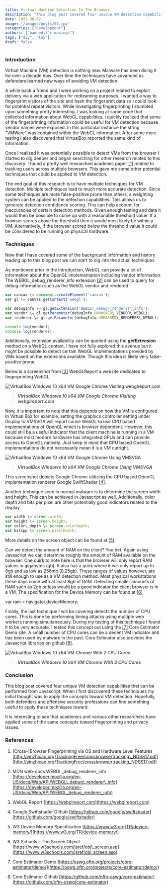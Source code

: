 ```yaml
---
title: Virtual Machine Detection In The Browser
description: "This blog post covered four unique VM detection capabilities that can be performed from Javascript"
date: 2022-06-02
image: "/images/posts/03.jpg"
categories: ["development"]
authors: ["bannedit's musings"]
tags: ["diy", "toy"]
draft: false
---
```


### Introduction

Virtual Machine (VM) detection is nothing new. Malware has been doing it for over a decade now. Over time the techniques have advanced as defenders learned new ways of avoiding VM detection.

A while back a friend and I were working on a project related to exploit delivery via a web application for redteaming purposes. I wanted a way to fingerprint visitors of the site and hash the fingerprint data so I could look for potential repeat visitors. While investigating fingerprinting I stumbled upon something pretty interesting. I was looking at some code that collected information about WebGL capabilities. I quickly realized that some of the fingerprinting information could be useful for VM detection because vendor names were exposed. In this particular instance the string "VMWare" was contained within the WebGL information. After some more testing I also discovered that VirtualBox reported the same kind of information.

Once I realized it was potentially possible to detect VMs from the browser I started to dig deeper and began searching for other research related to this discovery. I found a pretty well researched academic paper [\[1\]](http://yinzhicao.org/TrackingFree/crossbrowsertracking_NDSS17.pdf) related to tracking users across multiple browsers. This gave me some other potential techniques that could be applied to VM detection.

The end goal of this research is to have multiple techniques for VM detection. Multiple techniques lead to much more accurate detection. Since some techniques are more false-positive prone than others, a weighting system can be applied to the detection capabilities. This allows us to generate detection confidence scoring. This can help account for inaccuracies of certain detection methods. Given enough testing and data it would then be possible to come up with a reasonable threshold value. If a browser scores above the threshold then it would most likely be within a VM. Alternatively, if the browser scored below the threshold value it could be considered to be running on physical hardware.

### Techniques

Now that I have covered some of the background information and history leading up to this blog post we can start to dig into the actual techniques.

As mentioned prior in the introduction, WebGL can provide a lot of information about the OpenGL implementation including vendor information. The WEBGL\_debug\_renderer\_info extension [\[2\]](https://developer.mozilla.org/en-US/docs/Web/API/WEBGL_debug_renderer_info) can be used to query for debug information such as the WebGL vendor and rendered.

```javascript
var canvas \= document.createElement('canvas');
var gl \= canvas.getContext('webgl');

var debugInfo \= gl.getExtension('WEBGL\_debug\_renderer\_info');
var vendor \= gl.getParameter(debugInfo.UNMASKED\_VENDOR\_WEBGL);
var renderer \= gl.getParameter(debugInfo.UNMASKED\_RENDERER\_WEBGL);

console.log(vendor);
console.log(renderer);
```

Additionally, extension availability can be queried using the **_getExtension_** method on a WebGL context. I have not fully explored this avenue but it might be possible to detect certain WebGL implementations provided by VMs based on the extensions available. Though this idea is likely very false-positive prone.

Below is a screenshot from [\[3\]](https://webglreport.com) WebGLReport a website dedicated to fingerprinting WebGL.

![VirtualBox Windows 10 x64 VM Google Chrome Visiting webglreport.com](https://bannedit.github.io/resources/VirtualBox-VM-Win10-Chrome.png) 
> ***VirtualBox Windows 10 x64 VM Google Chrome Visiting webglreport.com***

Now, it is important to note that this depends on how the VM is configured. In Virtual Box for example, setting the graphics controller setting under Display to VMSVGA will report cause WebGL to use CPU based implementations of OpenGL which is browser dependent. However, this could still be a useful indicator that the client machine is running in a VM because most modern hardware has integrated GPUs and can provide access to OpenGL natively. Just keep in mind that CPU based OpenGL implementations do not necessarily mean it is a VM outright.

![VirtualBox Windows 10 x64 VM Google Chrome Using VMSVGA](https://bannedit.github.io/resources/VirtualBox-VM-Win10-Chrome-VMSVGA.png) 
> ***VirtualBox Windows 10 x64 VM Google Chrome Using VMSVGA***

This screenshot depicts Google Chrome utilizing the CPU based OpenGL implementation renderer Google SwiftShader [\[4\]](https://github.com/google/swiftshader).

Another technique seen in normal malware is to determine the screen width and height. This can be achieved in Javascript as well. Additionally, color depth and bits per pixel are other potentially good indicators related to the display.

```javascript
var width \= screen.width;
var height \= screen.height;
var color\_depth \= screen.colorDepth;
var bitspp \= screen.pixelDepth;
```

More details on the screen object can be found at [\[5\]](https://www.w3schools.com/jsref/obj_screen.asp).

Can we detect the amount of RAM on the client? You bet. Again using Javascript we can determine roughly the amount of RAM available on the browser. One quirk to note here is that the browser will only report RAM values in gigabytes (gb). It also has a quirk where it will only report up to 8gb and as low as 256mb (0.25gb). These ranges of values however, are still enough to use as a VM detection method. Most physical workstations these days come with at least 8gb of RAM. Detecting smaller amounts of RAM such as 2gb or less would be a good indicator the client browser is in a VM. The specification for the Device Memory can be found at [\[6\]](https://www.w3.org/TR/device-memory/)

var ram \= navigator.deviceMemory;

Finally, the last technique I will be covering detects the number of CPU cores. This is done by performing timing attacks using multiple web workers running simultaneously. During my testing of this technique I found it to be very accurate. I tested this concept out using the [\[7\]](https://oswg.oftn.org/projects/core-estimator/demo/) Core Estimator Demo site. A small number of CPU cores can be a decent VM indicator and has been used by malware in the past. Core Estimator also provides the Javascript libraries on github [\[8\]](https://github.com/oftn-oswg/core-estimator).

![VirtualBox Windows 10 x64 VM Chrome With 2 CPU Cores](https://bannedit.github.io/resources/VirtualBox-VM-Win10-Chrome-2-Cores.png) 
> ***VirtualBox Windows 10 x64 VM Chrome With 2 CPU Cores***

### Conclusion

This blog post covered four unique VM detection capabilities that can be performed from Javascript. When I first discovered these techniques my initial thought was to apply the concepts toward VM detection. Hopefully, both defenders and offensive security professions can find something useful to apply these techniques toward.

It is interesting to see that academics and various other researchers have applied some of the same concepts toward fingerprinting and privacy issues.

### References

1.  (Cross-)Browser Fingerprinting via OS and Hardware Level Features [http://yinzhicao.org/TrackingFree/crossbrowsertracking\_NDSS17.pdf](http://yinzhicao.org/TrackingFree/crossbrowsertracking_NDSS17.pdf)
    
2.  MDN web-docs WEBGL\_debug\_renderer\_info [https://developer.mozilla.org/en-US/docs/Web/API/WEBGL\_debug\_renderer\_info](https://developer.mozilla.org/en-US/docs/Web/API/WEBGL_debug_renderer_info)
    
3.  WebGL Report [https://webglreport.com](https://webglreport.com)
    
4.  Google Swiftshader Github [https://github.com/google/swiftshader](https://github.com/google/swiftshader)
    
5.  W3 Device Memory Specification [https://www.w3.org/TR/device-memory/](https://www.w3.org/TR/device-memory/)
    
6.  W3 Schools - The Screen Object [https://www.w3schools.com/jsref/obj\_screen.asp](https://www.w3schools.com/jsref/obj_screen.asp)
    
7.  Core Estimator Demo [https://oswg.oftn.org/projects/core-estimator/demo/](https://oswg.oftn.org/projects/core-estimator/demo/)
    
8.  Core Estimator Github [https://github.com/oftn-oswg/core-estimator](https://github.com/oftn-oswg/core-estimator)